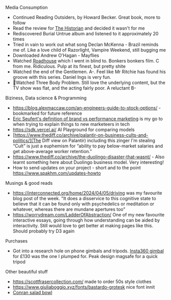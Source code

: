 Media Consumption
- Continued Reading Outsiders, by Howard Becker. Great book, more to follow
- Read the review for [The Historian](https://www.amazon.co.uk/Historian-Elizabeth-Kostova/dp/0751537284) and decided it wasn't for me
- Rediscovered Burial Untrue album and listened to it approximately 20 times
- Tried in vain to work out what song Declan McKenna - Brazil reminds me of. Like a love child of Razorlight, Vampire Weekend, still bugging me
- Downloaded Andrew O'Hagan - Mayflies
- Watched [Roadhouse](https://www.youtube.com/watch?v=Y0ZsLudtfjI&ab_channel=PrimeVideo) which I went in blind to. Bonkers bonkers film. C from me. Ridiculous. Pulp at its finest, but pretty shite
- Watched the end of the Gentlemen. A-. Feel like Mr Ritchie has found his groove with this series. Daniel Ings is very fun.
- 🍿Watched Three Body Problem. Still love the underlying content, but the TV show was flat, and the acting fairly poor. A reluctant B-

Biziness, Data science & Programming
- https://blog.alexmaccaw.com/an-engineers-guide-to-stock-options/ - bookmarked for future reference
-  [Eric Seufert's definition of brand vs performance marketing]([https://mobiledevmemo.com/understanding-the-role-of-brand-marketing-for-digital-products/](https://mobiledevmemo.com/understanding-the-role-of-brand-marketing-for-digital-products/)) is my go to when trying to explain things to new marketeers in tech
- https://sdk.vercel.ai/ AI Playground for comparing models
- [https://www.thediff.co/archive/palantir-on-business-cults-and-politics/](The Diff view on Palantir) including this zinger I'm stealing “Cult” is just a euphemism for “ability to pay below-market salaries and get above-average worker retention.”
- https://www.thediff.co/archive/the-duolingo-disaster-that-wasnt/ - Also learnt something here about Duolingo business model. Very interesting!
- How to send updates on your project - short and to the point https://www.spakhm.com/updates-howto

Musings & good reads
- https://interconnected.org/home/2024/04/05/driving was my favourite blog post of the week. "It does a disservice to this cognitive state to believe that it can be found only with psychedelics or meditation or whatever, whereas there are mundane apertures too"
- https://worrydream.com/LadderOfAbstraction/ One of my new favourite interactive essays, going through how understanding can be aided by interactivity. Still would love to get better at making pages like this. Should probably try D3 again

Purchases
- Got into a research hole on phone gimbals and tripods. [Insta360 gimbal](https://www.insta360.com/product/insta360-flow) for £130 was the one I plumped for. Peak design magsafe for a quick tripod

Other beautiful stuff
- https://scottfrasercollection.com/ made to order 50s style clothes
- https://www.giuliaboggio.xyz/fonts/bastardo-grotesk nice font innit
- [Conran salad bowl](https://theconranshop.com/products/splatter-serving-bowl-mustard-green-large)

